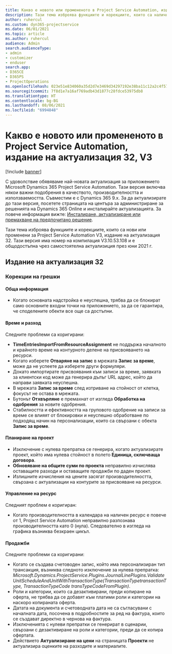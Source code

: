 ```yaml
---
title: Какво е новото или промененото в Project Service Automation, издание на актуализация 32, V3
description: Тази тема изброява функциите и корекциите, които са налични в Project Service Automation V3, издание на актуализация 32, V3.
author: ruhercul
ms.custom: dyn365-projectservice
ms.date: 06/01/2021
ms.topic: article
ms.author: ruhercul
audience: Admin
search.audienceType:
- admin
- customizer
- enduser
search.app:
- D365CE
- D365PS
- ProjectOperations
ms.openlocfilehash: 023e51e834060a35d2d7e3469d34297192e38ba11c12a2c4f57424213aba44ba
ms.sourcegitcommit: 7f8d1e7a16af769adb43d1877c28fdce53975db8
ms.translationtype: HT
ms.contentlocale: bg-BG
ms.lasthandoff: 08/06/2021
ms.locfileid: "6994848"
---
```

# <a name="whats-new-or-changed-in-project-service-automation-update-release-32-v3"></a>Какво е новото или промененото в Project Service Automation, издание на актуализация 32, V3

[!include [banner](../includes/psa-now-project-operations.md)]

С удоволствие обявяваме най-новата актуализация за приложението Microsoft Dynamics 365 Project Service Automation. Тази версия включва някои важни подобрения в качеството, производителността и използваемостта. Съвместим е с Dynamics 365 9.x. За да актуализирате до тази версия, посетете страницата на центъра за администриране за решенията на Dynamics 365 Online и инсталирайте актуализацията. За повече информация вижте: [Инсталиране, актуализиране или премахване на предпочитано решение](/power-platform/admin/install-remove-preferred-solution).

Тази тема изброява функциите и корекциите, които са нови или променени за Project Service Automation V3, издание на актуализация 32. Тази версия има номер на компилация V3.10.53.108 и е общодостъпна чрез самостоятелна актуализиция през юни 2021 г.

## <a name="update-release-32"></a>Издание на актуализация 32

### <a name="bug-fixes"></a>Корекции на грешки

#### <a name="general"></a>Обща информация

- Когато основната надстройка е неуспешна, трябва да се блокират само основните входни точки на приложението, за да се гарантира, че споделените обекти все още са достъпни.

#### <a name="time-and-expense"></a>Време и разход

Следните проблеми са коригирани:

- **TimeEntriesImportFromResourceAssignment** не поддържа началното и крайното време на контурното делене на присвояването на ресурси.
- Когато изберете **Отваряне на запис** в мрежата **Запис за време**, може да не успеете да изберете други формуляри.
- Докато импортирате присвоявания към записи за време, заявката за клиентски код може да генерира дълъг URL адрес, който да направи заявката неуспешна.
- В мрежата **Запис за време** след изтриване на стойност от клетка, фокусът не остава в мрежата.
- Бутонът **Отхвърляне** е премахнат от изгледа **Обработка на одобрения** за новите одобрения.
- Стабилността и ефективността на груповото одобрение на записи за време се влияят от блокировки и неуспешно обработване по подходящ начин на персонализации, които са свързани с обекта **Запис за време**.

#### <a name="project-planning"></a>Планиране на проект

- Изключение с нулева препратка се генерира, когато актуализирате проект, който има нулева стойност в полето **Единица, сключваща договора**.
- **Обновяване на общите суми по проекта** неправилно изчислява оставащите разходи и оставащите продажби по даден проект.
- Излишните изчисления на цените засягат производителността, свързана с актуализации на контурите за присвояване на ресурси.

#### <a name="resource-management"></a>Управление на ресурс

Следният проблем е коригиран:

- Когато производителността в календара на наличен ресурс е повече от 1, Project Service Automation неправилно разпознава производителността като 0 (нула). Следователно в изгледа на графика възниква безкраен цикъл.

#### <a name="sales"></a>Продажби

Следните проблеми са коригирани:

- Когато се създава счетоводен запис, който има персонализиран тип трансакция, възниква следното изключение за нулева препратка: *Microsoft.Dynamics.ProjectService.Plugins.JournalLinePlugins.ValidateUnitScheduleAndUnitWithTransactionType(TransactionTypetransactionType, TransactionTypeCode transTypeCodeFromPlugin)*.
- Роли и категории, които са дезактивирани, преди копиране на оферта, не трябва да се добавят към платими роли и категории на наскоро копираната оферта.
- Датата на документа и счетоводната дата не са съгласувани с началната дата, посочена в подробностите за ред на фактура, които се създават директно в чернова на фактура.
- Изключенията с нулеви препратки се генерират в сценарии, свързани с дезактивиране на роли и категории, преди да се копира офертата.
- Действието **Актуализиране на цени** на страницата **Проекти** не актуализира оценките на разходите и материалите.
